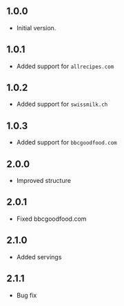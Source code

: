 ## 1.0.0
- Initial version.
## 1.0.1
- Added support for `allrecipes.com`
## 1.0.2
- Added support for `swissmilk.ch`
## 1.0.3
- Added support for `bbcgoodfood.com`
## 2.0.0
- Improved structure
## 2.0.1
- Fixed bbcgoodfood.com
## 2.1.0
- Added servings
## 2.1.1
- Bug fix